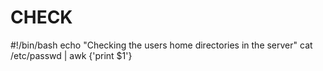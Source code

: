 # CHECK
#!/bin/bash
echo "Checking the users home directories in the server"
cat /etc/passwd | awk {'print $1'}
